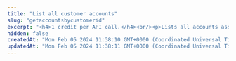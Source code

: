 ```yaml
---
title: "List all customer accounts"
slug: "getaccountsbycustomerid"
excerpt: "<h4>1 credit per API call.</h4><br/><p>Lists all accounts associated with a customer. Only active accounts are visible.</p>"
hidden: false
createdAt: "Mon Feb 05 2024 11:38:10 GMT+0000 (Coordinated Universal Time)"
updatedAt: "Mon Feb 05 2024 11:38:11 GMT+0000 (Coordinated Universal Time)"
---
```

